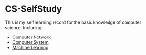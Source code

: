 # CS-SelfStudy

This is my self learning record for the basic knowledge of computer science. Including:
- [Computer Network](./00-Computer_Network)
- [Computer System](./01-Computer_Compiler)
- [Machine Learning](./02-Machine_Learning)